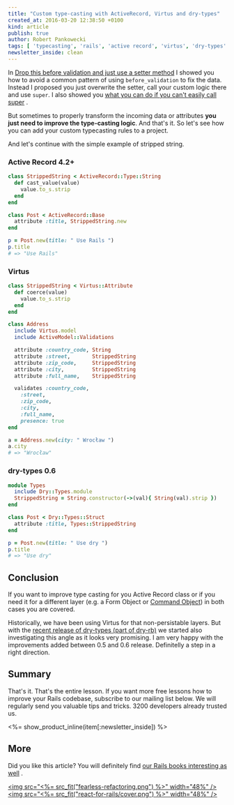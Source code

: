 ```yaml
---
title: "Custom type-casting with ActiveRecord, Virtus and dry-types"
created_at: 2016-03-20 12:38:50 +0100
kind: article
publish: true
author: Robert Pankowecki
tags: [ 'typecasting', 'rails', 'active record', 'virtus', 'dry-types' ]
newsletter_inside: clean
---
```


In [Drop this before validation and just use a setter method](/2016/01/drop-this-before-validation-and-use-method/)
I showed you how to avoid a common pattern of using `before_validation` to
fix the data. Instead I proposed you just overwrite the setter, call your custom logic there
and use `super`. I also showed you [what you can do if you can't easily call super](/2016/02/using-anonymous-modules-and-prepend-to-work-with-generated-code/) .

But sometimes to properly transform the incoming data or attributes **you just need
to improve the type-casting logic**. And that's it. So let's see how you can add your
custom typecasting rules to a project.

And let's continue with the simple example of stripped string.

<!-- more -->

### Active Record 4.2+

```ruby
class StrippedString < ActiveRecord::Type::String
  def cast_value(value)
    value.to_s.strip
  end
end
```

```ruby
class Post < ActiveRecord::Base
  attribute :title, StrippedString.new
end
```

```ruby
p = Post.new(title: " Use Rails ")
p.title
# => "Use Rails"
```

### Virtus

```ruby
class StrippedString < Virtus::Attribute
  def coerce(value)
    value.to_s.strip
  end
end
```

```ruby
class Address
  include Virtus.model
  include ActiveModel::Validations

  attribute :country_code, String
  attribute :street,       StrippedString
  attribute :zip_code,     StrippedString
  attribute :city,         StrippedString
  attribute :full_name,    StrippedString

  validates :country_code,
    :street,
    :zip_code,
    :city,
    :full_name,
    presence: true
end
```

```ruby
a = Address.new(city: " Wrocław ")
a.city
# => "Wrocław"
```

### dry-types 0.6

```ruby
module Types
  include Dry::Types.module
  StrippedString = String.constructor(->(val){ String(val).strip })
end
```

```ruby
class Post < Dry::Types::Struct
  attribute :title, Types::StrippedString
end
```

```ruby
p = Post.new(title: " Use dry ")
p.title
# => "Use dry"
```

## Conclusion

If you want to improve type casting for you Active Record class or if you need it for a different layer (e.g.
a Form Object or [Command Object](http://www.slideshare.net/robert.pankowecki/2-years-after-the-first-event-the-saga-pattern/4))
in both cases you are covered.

Historically, we have been using Virtus for that non-persistable layers. But
with the [recent release of dry-types (part of dry-rb)](http://dry-rb.org/news/2016/03/16/announcing-dry-rb/)
we started also investigating this angle as it looks very promising. I am very happy with the improvements
added between 0.5 and 0.6 release. Definitelly a step in a right direction.

## Summary

That's it. That's the entire lesson. If you want more free lessons
how to improve your Rails codebase, subscribe to our mailing list below.
We will regularly send you valuable tips and tricks. 3200 developers already
trusted us.

<%= show_product_inline(item[:newsletter_inside]) %>

## More

Did you like this article? You will definitely find [our Rails books interesting as well](/products) .

<a href="http://rails-refactoring.com"><img src="<%= src_fit("fearless-refactoring.png") %>" width="48%" /></a><a href="/rails-react"><img src="<%= src_fit("react-for-rails/cover.png") %>" width="48%" /></a>
